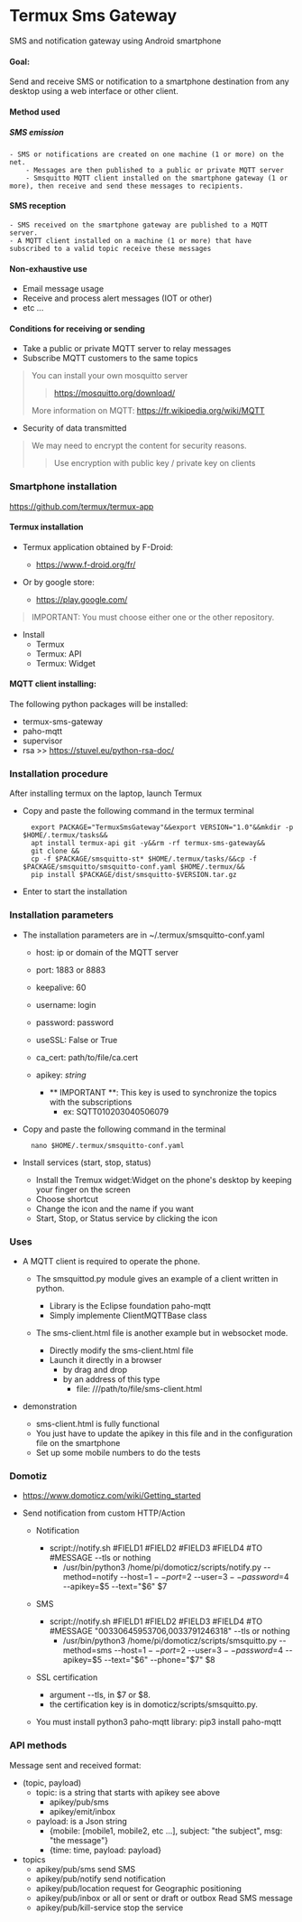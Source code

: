 # Termux Sms Gateway
SMS and notification gateway using Android smartphone

#### Goal:

Send and receive SMS or notification to a smartphone destination from any desktop using a web interface or other client.

#### Method used

##### SMS emission

    - SMS or notifications are created on one machine (1 or more) on the net.
        - Messages are then published to a public or private MQTT server
        - Smsquitto MQTT client installed on the smartphone gateway (1 or more), then receive and send these messages to recipients.

#### SMS reception

    - SMS received on the smartphone gateway are published to a MQTT server.
    - A MQTT client installed on a machine (1 or more) that have subscribed to a valid topic receive these messages

#### Non-exhaustive use

- Email message usage
- Receive and process alert messages (IOT or other)
- etc ...

#### Conditions for receiving or sending
- Take a public or private MQTT server to relay messages
- Subscribe MQTT customers to the same topics

> You can install your own mosquitto server
>> https://mosquitto.org/download/
>
> More information on MQTT: https://fr.wikipedia.org/wiki/MQTT

- Security of data transmitted
> We may need to encrypt the content for security reasons.
>> Use encryption with public key / private key on clients

### Smartphone installation

https://github.com/termux/termux-app

#### Termux installation
- Termux application obtained by F-Droid:
    - https://www.f-droid.org/fr/

- Or by google store:
    - https://play.google.com/

> IMPORTANT: You must choose either one or the other repository.

- Install
    - Termux
    - Termux: API
    - Termux: Widget

#### MQTT client installing:

The following python packages will be installed:

- termux-sms-gateway
- paho-mqtt
- supervisor
- rsa >> https://stuvel.eu/python-rsa-doc/

### Installation procedure

After installing termux on the laptop, launch Termux

- Copy and paste the following command in the termux terminal

        export PACKAGE="TermuxSmsGateway"&&export VERSION="1.0"&&mkdir -p $HOME/.termux/tasks&&
        apt install termux-api git -y&&rm -rf termux-sms-gateway&&
        git clone &&
        cp -f $PACKAGE/smsquitto-st* $HOME/.termux/tasks/&&cp -f $PACKAGE/smsquitto/smsquitto-conf.yaml $HOME/.termux/&&
        pip install $PACKAGE/dist/smsquitto-$VERSION.tar.gz

- Enter to start the installation

### Installation parameters

- The installation parameters are in ~/.termux/smsquitto-conf.yaml
    - host: ip or domain of the MQTT server
    - port: 1883 or 8883
    - keepalive: 60
    - username: login
    - password: password
    - useSSL: False or True
    - ca_cert: path/to/file/ca.cert
    - apikey: *string*

        - ** IMPORTANT **: This key is used to synchronize the topics with the subscriptions
            - ex: SQTT010203040506079

- Copy and paste the following command in the terminal

        nano $HOME/.termux/smsquitto-conf.yaml

- Install services (start, stop, status)

     - Install the Tremux widget:Widget on the phone's desktop by keeping your finger on the screen
     - Choose shortcut
     - Change the icon and the name if you want
     - Start, Stop, or Status service by clicking the icon

### Uses

- A MQTT client is required to operate the phone.
    - The smsquittod.py module gives an example of a client written in python.
        - Library is the Eclipse foundation paho-mqtt
        - Simply implemente ClientMQTTBase class

    - The sms-client.html file is another example but in websocket mode.
        - Directly modify the sms-client.html file
        - Launch it directly in a browser
            - by drag and drop
            - by an address of this type
                - file: ///path/to/file/sms-client.html

- demonstration

     - sms-client.html is fully functional
     - You just have to update the apikey in this file and in the configuration file on the smartphone
     - Set up some mobile numbers to do the tests

### Domotiz

- https://www.domoticz.com/wiki/Getting_started

- Send notification from custom HTTP/Action

    - Notification
        - script://notify.sh #FIELD1 #FIELD2 #FIELD3 #FIELD4 #TO #MESSAGE --tls or nothing
            - /usr/bin/python3 /home/pi/domoticz/scripts/notify.py --method=notify --host=$1 --port=$2 --user=$3 --password=$4 --apikey=$5 --text="$6" $7

    - SMS
        - script://notify.sh #FIELD1 #FIELD2 #FIELD3 #FIELD4 #TO #MESSAGE "00330645953706,0033791246318" --tls or nothing
            - /usr/bin/python3 /home/pi/domoticz/scripts/smsquitto.py --method=sms --host=$1 --port=$2 --user=$3 --password=$4 --apikey=$5 --text="$6" --phone="$7" $8

    - SSL certification
        - argument --tls, in $7 or $8.
        - the certification key is in domoticz/scripts/smsquitto.py.

    - You must install python3 paho-mqtt library: pip3 install paho-mqtt

### API methods

Message sent and received format:

- (topic, payload)
    - topic: is a string that starts with apikey see above
        - apikey/pub/sms
        - apikey/emit/inbox
    - payload: is a Json string
        - {mobile: [mobile1, mobile2, etc ...], subject: "the subject", msg: "the message"}
        - {time: time, payload: payload}
- topics
    - apikey/pub/sms send SMS
    - apikey/pub/notify send notification
    - apikey/pub/location request for Geographic positioning
    - apikey/pub/inbox or all or sent or draft or outbox Read SMS message
    - apikey/pub/kill-service stop the service

